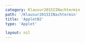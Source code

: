 ```yaml
---
category: Klausur2015IINachtermin
path: '/Klausur2015IINachtermin'
title: 'AppletB2'
type: 'Applet'

layout: nil
---
```

<link type="text/css" href="https://cdnjs.cloudflare.com/ajax/libs/jsxgraph/0.99.6/jsxgraph.css"><link rel="stylesheet" type="text/css" href="//cdnjs.cloudflare.com/ajax/libs/jsxgraph/0.99.7/jsxgraph.css" />
<div id="50152" class="jxgbox" style="width:500px; height:500px">
<script type="text/javascript">
    (function() {
	var board = JXG.JSXGraph.initBoard('50152', {
                boundingbox: [-7, 10, 10, -7],
                axis: false
                
            });
 
var D = board.create('point', [1.41,1.41], {fixed:true, name:'D', color:'green'});

var B = board.create('point', [-1.41,-1.41], {fixed:true, name:'B', color:'green'});

var BD = board.create('line', [B, D], {straightFirst:false, straightLast:false});

var M = board.create('point', [0, 0], {fixed:true, name:'M', color:'green'});

var A = board.create('point', [-3, 0], {fixed:true, name:'A', color:'green'});

var C = board.create('point', [7, 0], {fixed:true, name:'C', color:'green'});

var S = board.create('point', [0, 9], {fixed:true, name:'S', color:'green'});

var SC = board.create('line', [S, C], {straightFirst:false, straightLast:false});

var SM = board.create('line', [S, M], {straightFirst:false, straightLast:false});

var SB = board.create('line', [S, B], {straightFirst:false, straightLast:false});

var SA = board.create('line', [S, A], {straightFirst:false, straightLast:false});

var SD = board.create('line', [S, D], {straightFirst:false, straightLast:false});

var AD = board.create('line', [A, D], {straightFirst:false, straightLast:false});

var CD = board.create('line', [C, D], {straightFirst:false, straightLast:false});

var CB = board.create('line', [C, B], {straightFirst:false, straightLast:false});

var AB = board.create('line', [A, B], {straightFirst:false, straightLast:false});

var AC = board.create('line', [A, C], {straightFirst:false, straightLast:false});

var Pp = board.create('point', [S.X()+4,S.Y()], {visible:false});

var Pc = board.create('circle', [S, Pp], {visible:false});

var P = board.create('intersection', [Pc, SA], {name:'P'});

var Q = board.create('glider', [SC], {name:'Q', color:'orange'});

var PQ = board.create('line', [P, Q], {straightFirst:false, straightLast:false, color:'orange'});

var AQ = board.create('line', [A, Q], {straightFirst:false, straightLast:false, color:'orange'});

var BQ = board.create('line', [B, Q], {straightFirst:false, straightLast:false, color:'orange'});

var DQ = board.create('line', [D, Q], {straightFirst:false, straightLast:false, color:'orange'});

var CQ = board.create('line', [C, Q], {straightFirst:false, straightLast:false, color:'orange'});

var F = board.create('point', [function(){return Q.X()}, 0], {color:'green'});

var FQ = board.create('line', [F, Q], {straightFirst:false, straightLast:false, color:'orange'});
board.create('text', [-5,-3,'M II 2015 NT B 2'], {fontsize: 18, fixed:true});
 })(); </script>
  </div>
